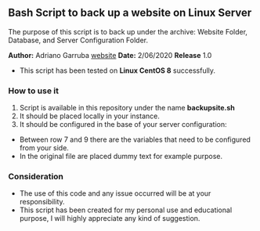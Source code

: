 ## Bash Script to back up a website on Linux Server

The purpose of this script is to back up under the archive: Website Folder, Database, and Server Configuration Folder.

**Author:** Adriano Garruba [website](https://adrianogarruba.com/)
**Date:** 2/06/2020
**Release** 1.0

- This script has been tested on **Linux CentOS 8** successfully.

### How to use it

1. Script is available in this repository under the name **backupsite.sh**
2. It should be placed locally in your instance.
3. It should be configured in the base of your server configuration:
- Between row 7 and 9 there are the variables that need to be configured from your side.
- In the original file are placed dummy text for example purpose.

### Consideration

- The use of this code and any issue occurred will be at your responsibility.
- This script has been created for my personal use and educational purpose, I will highly appreciate any kind of suggestion.





